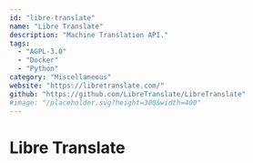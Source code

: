 ```yaml
---
id: "libre-translate"
name: "Libre Translate"
description: "Machine Translation API."
tags:
  - "AGPL-3.0"
  - "Docker"
  - "Python"
category: "Miscellaneous"
website: "https://libretranslate.com/"
github: "https://github.com/LibreTranslate/LibreTranslate"
#image: "/placeholder.svg?height=300&width=400"
---
```


# Libre Translate
